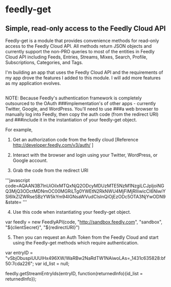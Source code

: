 feedly-get
==========


## Simple, read-only access to the Feedly Cloud API

Feedly-get is a module that provides convenience methods for read-only access to the Feedly Cloud API.  All methods return JSON objects and currently support the non-PRO queries to most of the entities in Feedly Cloud API including Feeds, Entries, Streams, Mixes, Search, Profile, Subscriptions, Categories, and Tags. 

I'm building an app that uses the Feedly Cloud API and the requirements of my app drove the features I added to this module. I will add more features as my application evolves.  


##
NOTE: Because Feedly's authentication framework is completely outsourced to the OAuth ###implementation's of other apps - currently Twitter, Google, and WordPress. You'll need to use ###a web browser to manually log into Feedly, then copy the auth code (from the redirect URI) and ###include it in the instantiation of your feedly-get object.

For example, 

1. Get an authorization code from the feedly cloud [Reference http://developer.feedly.com/v3/auth/ ]


2. Interact with the browser and login using your Twitter, WordPress, or Google account. 


3. Grab the code from the redirect URI

'''javascript 
code=AQAAN3B7InUiOiIxMTQxNjQ2ODcyMDUzMTE5NzM1NzgiLCJpIjoiNGQ3MjQ3ODctMDNmOC00MGRiLTg0YWEtN2RkNWU4MjFiMjRlIiwicCI6NiwiYSI6IkZlZWRseSBzYW5kYm94IGNsaWVudCIsInQiOjEzODc5OTA3NjYwODN9&state=
'''

4. Use this code when instantiating your feedly-get object.

var feedly = new FeedlyAPI(code, "http://sandbox.feedly.com", "sandbox", "${clientSecret}", "${redirectURI}")


5. Then you can request an Auth Token from the Feedly Cloud and start using the Feedly-get methods which require authentication. 

var entryID = "vSbjObuspiUUUlHx496XW/WaRBw2NaRdTW1NAiwoLAs=_1431c635828:bf50:7cda226";
var id_list = null;

feedly.getStreamEntryIds(entryID, function(returnedInfo){id_list = returnedInfo});
